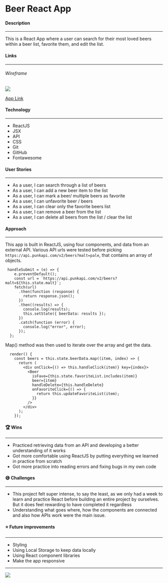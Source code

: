 # Beer React App

#### Description

---

This is a React App where a user can search for their most loved beers within a beer list, favorite them, and edit the list.

#### Links

---

###### Wireframe

![](https://imgur.com/Dm1CgqZ.png)

[App Link](https://63d3b0753a64e878b9e891f4--sage-crepe-00e0db.netlify.app/)

#### Technology

---

- ReactJS
- JSX
- API
- CSS
- Git
- GitHub
- Fontawesome

#### User Stories

---

- As a user, I can search through a list of beers
- As a user, I can add a new beer item to the list
- As a user, I can mark a beer/ multiple beers as favorite
- As a user, I can unfavorite beer / beers
- As a user, I can clear only the favorite beers list
- As a user, I can remove a beer from the list
- As a user, I can delete all beers from the list / clear the list

#### Approach

---

This app is built in ReactJS, using four components, and data from an external API.
Various API urls were tested before picking `https://api.punkapi.com/v2/beers?malt=pale`, that contains an array of objects.

```
 handleSubmit = (e) => {
    e.preventDefault();
    const url = `https://api.punkapi.com/v2/beers?malt=${this.state.malt}`;
    fetch(url)
      .then(function (response) {
        return response.json();
      })
      .then((results) => {
        console.log(results);
        this.setState({ beerData: results });
      })
      .catch(function (error) {
        console.log("error", error);
      });
  };

```

Map() method was then used to iterate over the array and get the data.

```
  render() {
    const beers = this.state.beerData.map((item, index) => {
      return (
        <div onClick={() => this.handleClick(item)} key={index}>
          <Beer
            isFave={this.state.favoriteList.includes(item)}
            beer={item}
            handleDelete={this.handleDelete}
            onFavoriteClick={() => {
              return this.updateFavoriteList(item);
            }}
          />
        </div>
      );
    });
```

#### 🏆 Wins

---

- Practiced retrieving data from an API and developing a better understanding of it works
- Got more comfortable using ReactJS by putting everything we learned in practice from scratch
- Got more practice into reading errors and fixing bugs in my own code

#### 😅 Challenges

---

- This project felt super intense, to say the least, as we only had a week to learn and practice React before building an entire project by ourselves. But it does feel rewarding to have completed it regardless
- Understanding what goes where, how the components are connected and also how APIs work were the main issue.

#### ⭐️ Future improvements

---

- Styling
- Using Local Storage to keep data locally
- Using React component libraries
- Make the app responsive

---

![](https://imgur.com/vvYWrSa.png)
